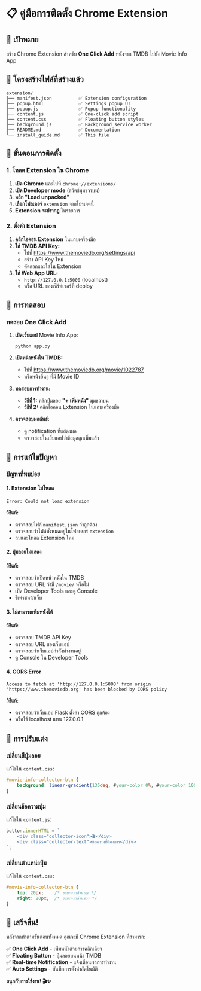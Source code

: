 # 📋 คู่มือการติดตั้ง Chrome Extension

## 🎯 เป้าหมาย
สร้าง Chrome Extension สำหรับ **One Click Add** หนังจาก TMDB ไปยัง Movie Info App

## 📁 โครงสร้างไฟล์ที่สร้างแล้ว

```
extension/
├── manifest.json          ✅ Extension configuration
├── popup.html             ✅ Settings popup UI
├── popup.js               ✅ Popup functionality
├── content.js             ✅ One-click add script
├── content.css            ✅ Floating button styles
├── background.js          ✅ Background service worker
├── README.md              ✅ Documentation
└── install_guide.md       ✅ This file
```

## 🚀 ขั้นตอนการติดตั้ง

### 1. โหลด Extension ใน Chrome



1. **เปิด Chrome** และไปที่ `chrome://extensions/`
2. **เปิด Developer mode** (สวิตช์มุมขวาบน)
3. **คลิก "Load unpacked"**
4. **เลือกโฟลเดอร์** `extension` จากโปรเจคนี้
5. **Extension จะปรากฏ** ในรายการ

### 2. ตั้งค่า Extension

1. **คลิกไอคอน Extension** ในแถบเครื่องมือ
2. **ใส่ TMDB API Key:**
   - ไปที่ https://www.themoviedb.org/settings/api
   - สร้าง API Key ใหม่
   - คัดลอกและใส่ใน Extension
3. **ใส่ Web App URL:**
   - `http://127.0.0.1:5000` (localhost)
   - หรือ URL ของเซิร์ฟเวอร์ที่ deploy

## 🧪 การทดสอบ

### ทดสอบ One Click Add

1. **เปิดเว็บแอป** Movie Info App:
   ```bash
   python app.py
   ```

2. **เปิดหน้าหนังใน TMDB:**
   - ไปที่ https://www.themoviedb.org/movie/1022787
   - หรือหนังอื่นๆ ที่มี Movie ID

3. **ทดสอบการทำงาน:**
   - **วิธีที่ 1:** คลิกปุ่มลอย **"+ เพิ่มหนัง"** มุมขวาบน
   - **วิธีที่ 2:** คลิกไอคอน Extension ในแถบเครื่องมือ

4. **ตรวจสอบผลลัพธ์:**
   - ดู notification ที่แสดงผล
   - ตรวจสอบในเว็บแอปว่าข้อมูลถูกเพิ่มแล้ว

## 🔧 การแก้ไขปัญหา

### ปัญหาที่พบบ่อย

#### 1. Extension ไม่โหลด
```
Error: Could not load extension
```
**วิธีแก้:**
- ตรวจสอบไฟล์ `manifest.json` ว่าถูกต้อง
- ตรวจสอบว่าไฟล์ทั้งหมดอยู่ในโฟลเดอร์ `extension`
- ลบและโหลด Extension ใหม่

#### 2. ปุ่มลอยไม่แสดง
**วิธีแก้:**
- ตรวจสอบว่าเปิดหน้าหนังใน TMDB
- ตรวจสอบ URL ว่ามี `/movie/` หรือไม่
- เปิด Developer Tools และดู Console
- รีเฟรชหน้าเว็บ

#### 3. ไม่สามารถเพิ่มหนังได้
**วิธีแก้:**
- ตรวจสอบ TMDB API Key
- ตรวจสอบ URL ของเว็บแอป
- ตรวจสอบว่าเว็บแอปกำลังทำงานอยู่
- ดู Console ใน Developer Tools

#### 4. CORS Error
```
Access to fetch at 'http://127.0.0.1:5000' from origin 'https://www.themoviedb.org' has been blocked by CORS policy
```
**วิธีแก้:**
- ตรวจสอบว่าเว็บแอป Flask ตั้งค่า CORS ถูกต้อง
- หรือใช้ localhost แทน 127.0.0.1

## 📝 การปรับแต่ง

### เปลี่ยนสีปุ่มลอย
แก้ไขใน `content.css`:
```css
#movie-info-collector-btn {
    background: linear-gradient(135deg, #your-color 0%, #your-color 100%);
}
```

### เปลี่ยนข้อความปุ่ม
แก้ไขใน `content.js`:
```javascript
button.innerHTML = `
    <div class="collector-icon">🎬</div>
    <div class="collector-text">ข้อความที่ต้องการ</div>
`;
```

### เปลี่ยนตำแหน่งปุ่ม
แก้ไขใน `content.css`:
```css
#movie-info-collector-btn {
    top: 20px;    /* ระยะจากด้านบน */
    right: 20px;  /* ระยะจากด้านขวา */
}
```

## 🎉 เสร็จสิ้น!

หลังจากทำตามขั้นตอนทั้งหมด คุณจะมี Chrome Extension ที่สามารถ:

✅ **One Click Add** - เพิ่มหนังด้วยการคลิกเดียว  
✅ **Floating Button** - ปุ่มลอยบนหน้า TMDB  
✅ **Real-time Notification** - แจ้งเตือนผลการทำงาน  
✅ **Auto Settings** - บันทึกการตั้งค่าอัตโนมัติ  

**สนุกกับการใช้งาน! 🎬✨**
